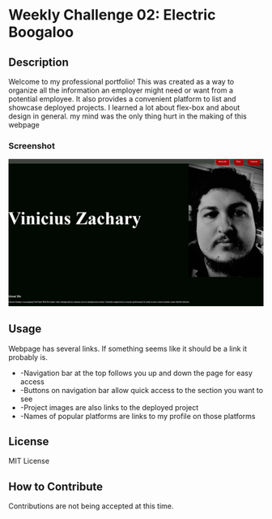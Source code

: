 # Weekly Challenge 02: Electric Boogaloo

## Description

Welcome to my professional portfolio! This was created as a way to organize all the information an employer might need or want from a potential employee. It also provides a convenient platform to list and showcase deployed projects. I learned a lot about flex-box and about design in general. my mind was the only thing hurt in the making of this webpage

### Screenshot
![Webpage Screenshot](./assets/images/screenshot01.jpg)

## Usage

Webpage has several links. If something seems like it should be a link it probably is.<br>

- -Navigation bar at the top follows you up and down the page for easy access<br>
- -Buttons on navigation bar allow quick access to the section you want to see<br>
- -Project images are also links to the deployed project<br>
- -Names of popular platforms are links to my profile on those platforms<br>

## License

MIT License

## How to Contribute

Contributions are not being accepted at this time.

